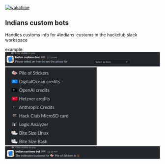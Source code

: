 [![wakatime](https://wakatime.com/badge/user/018eed1d-6093-4f51-9fca-7863b7a1ac97/project/390b4b83-841b-4725-8953-84bc30672219.svg)](https://wakatime.com/badge/user/018eed1d-6093-4f51-9fca-7863b7a1ac97/project/390b4b83-841b-4725-8953-84bc30672219)

## Indians custom bots

Handles customs info for #indians-customs in the hackclub slack workspace

example:
![res](./assets/result.png)
![select menu](./assets/select_menu.png)
![after select menu](./assets/after_select.png)
